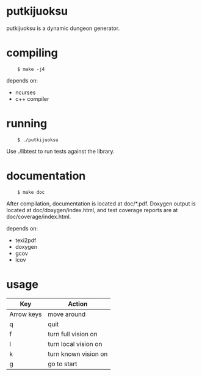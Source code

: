 putkijuoksu
===========

putkijuoksu is a dynamic dungeon generator.

compiling
=========

        $ make -j4

depends on:
* ncurses
* c++ compiler

running
=======

        $ ./putkijuoksu

Use ./libtest to run tests against the library.


documentation
=============

        $ make doc

After compilation, documentation is located at doc/*.pdf. Doxygen output is
located at doc/doxygen/index.html, and test coverage reports are at
doc/coverage/index.html.

depends on:
* texi2pdf
* doxygen
* gcov
* lcov

usage
=====
| Key        | Action               |
|------------|----------------------|
| Arrow keys | move around          |
| q          | quit                 |
| f          | turn full vision on  |
| l          | turn local vision on |
| k          | turn known vision on |
| g          | go to start          |
